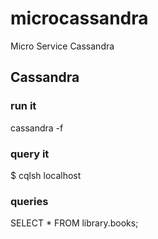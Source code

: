 # microcassandra
Micro Service Cassandra

## Cassandra
### run it
cassandra -f

### query it
$ cqlsh localhost

### queries
SELECT * FROM library.books;
